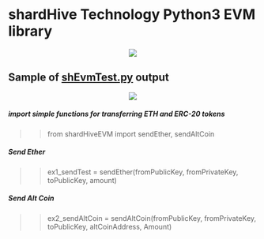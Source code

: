 
# shardHive Technology Python3 EVM library


<p align="center">
  <img src="https://shardhive.com/wp-content/uploads/2022/07/logo2-e1658041606895.png"/>
</p>


## Sample of [shEvmTest.py](shEvmTest.py) output

<p align="center">
  <img src="https://shardhive.com/wp-content/uploads/2022/07/shardHive-technology-shardHiveEVM-defi-v002.png"/>
</p>





##### import simple functions for transferring ETH and ERC-20 tokens 
>> from shardHiveEVM import sendEther, sendAltCoin

##### Send Ether
>> ex1_sendTest = sendEther(fromPublicKey, fromPrivateKey, toPublicKey, amount)




##### Send Alt Coin
>> ex2_sendAltCoin = sendAltCoin(fromPublicKey, fromPrivateKey, toPublicKey, altCoinAddress, Amount)




